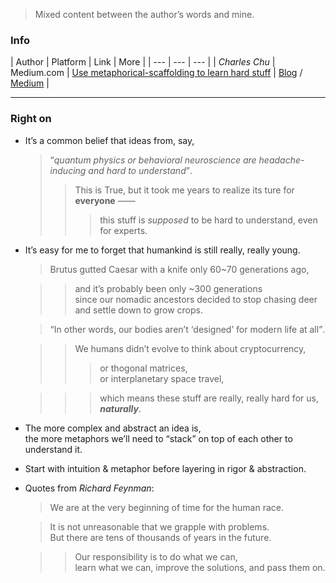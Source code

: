 > Mixed content between the author’s words and mine.

### Info 
| Author | Platform | Link | More | 
| --- | --- | --- | 
| *Charles Chu* | Medium.com | [Use metaphorical-scaffolding to learn hard stuff](https://medium.com/the-polymath-project/use-metaphorical-scaffolding-to-learn-hard-stuff-850b5225a0f0) |  [Blog](https://thepolymathproject.com/blog/) / [Medium](https://medium.com/@mmeditations) |

-----------------

### Right on

- It’s a common belief that ideas from, say, 
    > <q>*quantum physics or behavioral neuroscience are headache-inducing and hard to understand*</q>. 
    >> This is True, but it took me years to realize its ture for **everyone** —— 
    >>> this stuff is *supposed* to be hard to understand, even for experts.
    
- It’s easy for me to forget that humankind is still really, really young. 
    > Brutus gutted Caesar with a knife only 60\~70 generations ago,
    
    >> and it’s probably been only \~300 generations <br>since our nomadic ancestors decided to stop chasing deer and settle down to grow crops.
    
    > <q>In other words, our bodies aren’t <q>designed</q> for modern life at all</q>.
    
    >> We humans didn’t evolve to think about cryptocurrency, 
    >>> or thogonal matrices, <br>or interplanetary space travel, 
    
    >>> which means these stuff are really, really hard for us, ***naturally***.
    
- The more complex and abstract an idea is, <br>the more metaphors we’ll need to <q>stack</q> on top of each other to understand it. 
    
- Start with intuition & metaphor before layering in rigor & abstraction.

- Quotes from *Richard Feynman*:
    > We are at the very beginning of time for the human race.
    
    > It is not unreasonable that we grapple with problems. <br>But there are tens of thousands of years in the future. 
    
    >> Our responsibility is to do what we can,<br>learn what we can, improve the solutions, and pass them on.